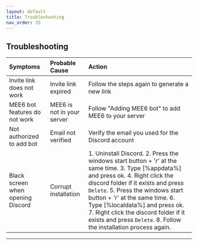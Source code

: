 ```yaml
---
layout: default
title: Troubleshooting
nav_order: 35
---
```

## Troubleshooting

| Symptoms       | Probable Cause       | Action  |
|:--------------------------------------|:---------------------|:------  |
| Invite link does not work             | Invite link expired        | Follow the steps again to generate a new link    |
| MEE6 bot features do not work         | MEE6 is not in your server | Follow "Adding MEE6 bot" to add MEE6 to your server    |
| Not authorized to add bot             | Email not verified         | Verify the email you used for the Discord account     |
| Black screen when opening Discord     | Corrupt installation       | 1. Uninstall Discord.                                                                                      2. Press the windows start button + 'r' at the same time.                                                                                                                         3. Type [%appdata%] and press ok.                                                                                                                                                 4. Right click the discord folder if it exists and press `Delete`.                                                                                                                5. Press the windows start button + 'r' at the same time.                                                                                                                         6. Type [%localdata%] and press ok.                                                                                                                                                  7. Right click the discord folder if it exists and press `Delete`. 8. Follow the installation process again. |

---
